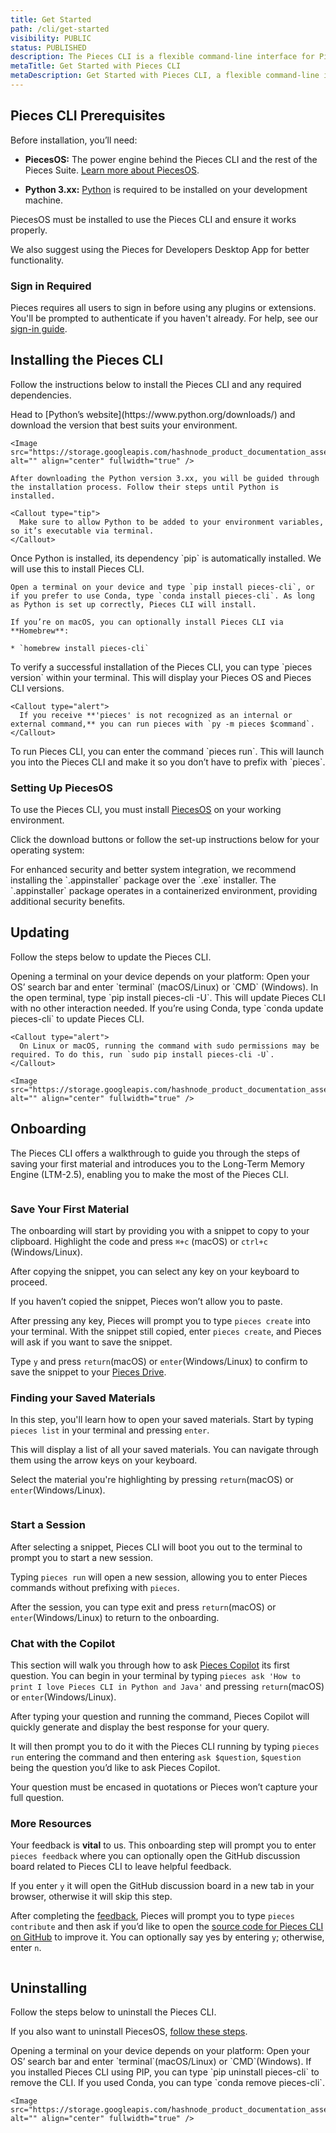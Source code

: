 ```yaml
---
title: Get Started
path: /cli/get-started
visibility: PUBLIC
status: PUBLISHED
description: The Pieces CLI is a flexible command-line interface for Pieces that integrates smoothly with your development environment.
metaTitle: Get Started with Pieces CLI
metaDescription: Get Started with Pieces CLI, a flexible command-line interface for Pieces.
---
```


<pieces-pro-cta />

## Pieces CLI Prerequisites

Before installation, you’ll need:

* **PiecesOS:** The power engine behind the Pieces CLI and the rest of the Pieces Suite. [Learn more about PiecesOS](/products/core-dependencies/pieces-os).

* **Python 3.xx:** <a target="_blank" href="https://www.python.org/downloads/">Python</a> is required to be installed on your development machine.

<Callout type="alert">
  PiecesOS must be installed to use the Pieces CLI and ensure it works properly.

  We also suggest using the Pieces for Developers Desktop App for better functionality.
</Callout>

### Sign in Required

Pieces requires all users to sign in before using any plugins or extensions. You'll be prompted to authenticate if you haven't already. For help, see our [sign-in guide](/products/meet-pieces/sign-into-pieces).

## Installing the Pieces CLI

Follow the instructions below to install the Pieces CLI and any required dependencies.

<Steps>
  <Step title="Install Python">
    Head to [Python’s website](https://www.python.org/downloads/) and download the version that best suits your environment.

    <Image src="https://storage.googleapis.com/hashnode_product_documentation_assets/cli_assets/get_started/python_download.png" alt="" align="center" fullwidth="true" />

    After downloading the Python version 3.xx, you will be guided through the installation process. Follow their steps until Python is installed.

    <Callout type="tip">
      Make sure to allow Python to be added to your environment variables, so it’s executable via terminal.
    </Callout>
  </Step>

  <Step title="Install Pieces CLI">
    Once Python is installed, its dependency `pip` is automatically installed. We will use this to install Pieces CLI.

    Open a terminal on your device and type `pip install pieces-cli`, or if you prefer to use Conda, type `conda install pieces-cli`. As long as Python is set up correctly, Pieces CLI will install.

    If you’re on macOS, you can optionally install Pieces CLI via **Homebrew**:

    * `homebrew install pieces-cli`
  </Step>

  <Step title="Verify Installation">
    To verify a successful installation of the Pieces CLI, you can type `pieces version` within your terminal. This will display your Pieces OS and Pieces CLI versions.

    <Callout type="alert">
      If you receive **'pieces' is not recognized as an internal or external command,** you can run pieces with `py -m pieces $command`.
    </Callout>
  </Step>

  <Step title="Run Pieces CLI">
    To run Pieces CLI, you can enter the command `pieces run`. This will launch you into the Pieces CLI and make it so you don’t have to prefix with `pieces`.
  </Step>
</Steps>

### Setting Up PiecesOS

To use the Pieces CLI, you must install [PiecesOS](/products/core-dependencies/pieces-os) on your working environment.

Click the download buttons or follow the set-up instructions below for your operating system:

<get-started-install />

<Callout type="alert">
  For enhanced security and better system integration, we recommend installing the `.appinstaller` package over the `.exe` installer. The `.appinstaller` package operates in a containerized environment, providing additional security benefits.
</Callout>

## Updating

Follow the steps below to update the Pieces CLI.

<Steps>
  <Step title="Open a Terminal">
    Opening a terminal on your device depends on your platform: Open your OS’ search bar and enter `terminal` (macOS/Linux) or `CMD` (Windows).
  </Step>

  <Step title="Update Pieces CLI">
    In the open terminal, type `pip install pieces-cli -U`. This will update Pieces CLI with no other interaction needed. If you’re using Conda, type `conda update pieces-cli` to update Pieces CLI.

    <Callout type="alert">
      On Linux or macOS, running the command with sudo permissions may be required. To do this, run `sudo pip install pieces-cli -U`.
    </Callout>

    <Image src="https://storage.googleapis.com/hashnode_product_documentation_assets/cli_assets/get_started/update_pieces_cli.png" alt="" align="center" fullwidth="true" />
  </Step>
</Steps>

## Onboarding

The Pieces CLI offers a walkthrough to guide you through the steps of saving your first material and introduces you to the Long-Term Memory Engine (LTM-2.5), enabling you to make the most of the Pieces CLI.

<Image src="https://storage.googleapis.com/hashnode_product_documentation_assets/cli_assets/get_started/onboarding_first_step.png" alt="" align="center" fullwidth="true" />

### Save Your First Material

The onboarding will start by providing you with a snippet to copy to your clipboard. Highlight the code and press `⌘+c` (macOS) or `ctrl+c` (Windows/Linux).

After copying the snippet, you can select any key on your keyboard to proceed.

<Callout type="info">
  If you haven’t copied the snippet, Pieces won’t allow you to paste.
</Callout>

After pressing any key, Pieces will prompt you to type `pieces create` into your terminal. With the snippet still copied, enter `pieces create`, and Pieces will ask if you want to save the snippet.

Type `y` and press `return`(macOS) or `enter`(Windows/Linux) to confirm to save the snippet to your [Pieces Drive](/products/cli/drive).

### Finding your Saved Materials

In this step, you'll learn how to open your saved materials. Start by typing `pieces list` in your terminal and pressing `enter`.

This will display a list of all your saved materials. You can navigate through them using the arrow keys on your keyboard.

Select the material you're highlighting by pressing `return`(macOS) or `enter`(Windows/Linux).

<Image src="https://storage.googleapis.com/hashnode_product_documentation_assets/cli_assets/get_started/selecting_pieces_list_onboarding.gif" alt="" align="center" fullwidth="true" />

### Start a Session

After selecting a snippet, Pieces CLI will boot you out to the terminal to prompt you to start a new session.

Typing `pieces run` will open a new session, allowing you to enter Pieces commands without prefixing with `pieces`.

After the session, you can type exit and press `return`(macOS) or `enter`(Windows/Linux) to return to the onboarding.

### Chat with the Copilot

This section will walk you through how to ask [Pieces Copilot](/products/cli/copilot) its first question. You can begin in your terminal by typing `pieces ask 'How to print I love Pieces CLI in Python and Java'` and pressing `return`(macOS) or `enter`(Windows/Linux).

After typing your question and running the command, Pieces Copilot will quickly generate and display the best response for your query.

It will then prompt you to do it with the Pieces CLI running by typing `pieces run` entering the command and then entering `ask $question`, `$question` being the question you’d like to ask Pieces Copilot.

<Callout type="info">
  Your question must be encased in quotations or Pieces won’t capture your full question.
</Callout>

### More Resources

Your feedback is **vital** to us. This onboarding step will prompt you to enter `pieces feedback` where you can optionally open the GitHub discussion board related to Pieces CLI to leave helpful feedback.

If you enter `y` it will open the GitHub discussion board in a new tab in your browser, otherwise it will skip this step.

After completing the <a target="_blank" href="https://github.com/pieces-app/cli-agent/discussions/194">feedback</a>, Pieces will prompt you to type `pieces contribute` and then ask if you’d like to open the <a target="_blank" href="https://github.com/pieces-app/cli-agent">source code for Pieces CLI on GitHub</a> to improve it. You can optionally say yes by entering `y`; otherwise, enter `n`.

<Image src="https://storage.googleapis.com/hashnode_product_documentation_assets/cli_assets/get_started/pieces_feedback_onboarding.png" alt="" align="center" fullwidth="true" />

## Uninstalling

Follow the steps below to uninstall the Pieces CLI.

If you also want to uninstall PiecesOS, [follow these steps](/products/core-dependencies/pieces-os/manual-installation#uninstalling-piecesos).

<Steps>
  <Step title="Open a Terminal">
    Opening a terminal on your device depends on your platform: Open your OS’ search bar and enter `terminal`(macOS/Linux) or `CMD`(Windows).
  </Step>

  <Step title="Run Uninstall Command">
    If you installed Pieces CLI using PIP, you can type `pip uninstall pieces-cli` to remove the CLI. If you used Conda, you can type `conda remove pieces-cli`.

    <Image src="https://storage.googleapis.com/hashnode_product_documentation_assets/cli_assets/get_started/pip_uninstall.png" alt="" align="center" fullwidth="true" />
  </Step>
</Steps>